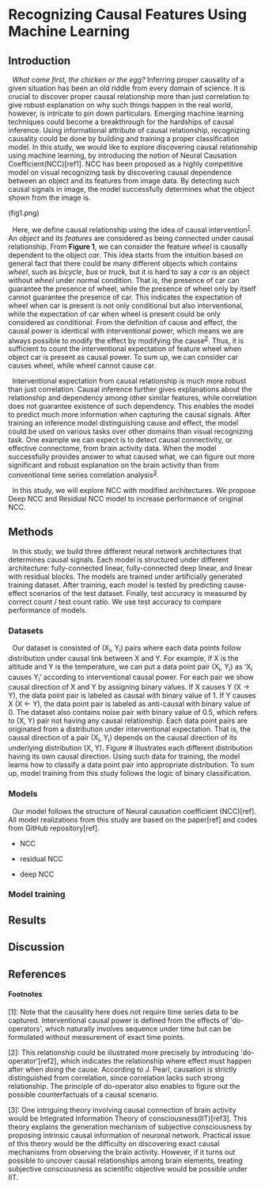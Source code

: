 Recognizing Causal Features Using Machine Learning
=============

## Introduction 
&nbsp;&nbsp;*What came first, the chicken or the egg?* Inferring proper causality of a given situation has been an old riddle from every domain of science. It is crucial to discover proper causal relationship more than just correlation to give robust explanation on why such things happen in the real world, however, is intricate to pin down particulars. Emerging machine learning techniques could become a breakthrough for the hardships of causal inference. Using informational attribute of causal relationship, recognizing causality could be done by building and training a proper classification model. In this study, we would like to explore discovering causal relationship using machine learning, by introducing the notion of Neural Causation Coefficient(NCC)[ref1]. NCC has been proposed as a highly competitive model on visual recognizing task by discovering causal dependence between an object and its features from image data. By detecting such causal signals in image, the model successfully determines what the object shown from the image is.

(fig1.png) 

&nbsp;&nbsp;Here, we define causal relationship using the idea of causal intervention<sup>[1](#fn1)</sup>. An *object* and its *features* are considered as being connected under causal relationship. From **Figure 1**, we can consider the feature *wheel* is causally dependent to the object *car*. This idea starts from the intuition based on general fact that there could be many different objects which contains *wheel*, such as *bicycle*, *bus* or *truck*, but it is hard to say a *car* is an object without *wheel* under normal condition. That is, the presence of car can guarantee the presence of wheel, while the presence of wheel only by itself cannot guarantee the presence of car. This indicates the expectation of wheel when car is present is not only conditional but also interventional, while the expectation of car when wheel is present could be only considered as conditional. From the definition of cause and effect, the causal power is identical with interventional power, which means we are always possible to modify the effect by modifying the cause<sup>[2](#fn2)</sup>. Thus, it is sufficient to count the interventional expectation of feature wheel when object car is present as causal power. To sum up, we can consider car causes wheel, while wheel cannot cause car. 

&nbsp;&nbsp;Interventional expectation from causal relationship is much more robust than just correlation. Causal inference further gives explanations about the relationship and dependency among other similar features, while correlation does not guarantee existence of such dependency. This enables the model to predict much more information when capturing the causal signals. After training an inference model distinguishing cause and effect, the model could be used on various tasks over other domains than visual recognizing task. One example we can expect is to detect causal connectivity, or effective connectome, from brain activity data. When the model successfully provides answer to what caused what, we can figure out more significant and robust explanation on the brain activity than from conventional time series correlation analysis<sup>[3](#fn3)</sup>. 

&nbsp;&nbsp;In this study, we will explore NCC with modified architectures. We propose Deep NCC and Residual NCC model to increase performance of original NCC. 


## Methods 
&nbsp;&nbsp;In this study, we build three different neural network architectures that determines causal signals. Each model is structured under different architecture: fully-connected linear, fully-connected deep linear, and linear with residual blocks. The models are trained under artificially generated training dataset. After training, each model is tested by predicting cause-effect scenarios of the test dataset. Finally, test accuracy is measured by correct count / test count ratio. We use test accuracy to compare performance of models. 

### Datasets 
&nbsp;&nbsp;Our dataset is consisted of (X<sub>i</sub>, Y<sub>i</sub>) pairs where each data points follow distribution under causal link between X and Y. For example, if X is the altitude and Y is the temperature, we can put a data point pair (X<sub>i</sub>, Y<sub>i</sub>) as ‘X<sub>i</sub> causes Y<sub>i</sub>’ according to interventional causal power. For each pair we show causal direction of X and Y by assigning binary values. If X causes Y (X → Y), the data point pair is labeled as causal with binary value of 1. If Y causes X (X ← Y), the data point pair is labeled as anti-causal with binary value of 0. The dataset also contains noise pair with binary value of 0.5, which refers to (X, Y) pair not having any causal relationship. Each data point pairs are originated from a distribution under interventional expectation. That is, the causal direction of a pair (X<sub>i</sub>, Y<sub>i</sub>) depends on the causal direction of its underlying distribution (X, Y). Figure # illustrates each different distribution having its own causal direction. Using such data for training, the model learns how to classify a data point pair into appropriate distribution. To sum up, model training from this study follows the logic of binary classification. 

### Models 
&nbsp;&nbsp;Our model follows the structure of Neural causation coefficient (NCC)[ref]. All model realizations from this study are based on the paper[ref] and codes from GitHub repository[ref]. 

* NCC

* residual NCC

* deep NCC

### Model training 


## Results 



## Discussion 



## References 
[^ref1]: 



#### Footnotes
<a name="fn1">[1]</a>: Note that the causality here does not require time series data to be captured. Interventional causal power is defined from the effects of 'do-operators', which naturally involves sequence under time but can be formulated without measurement of exact time points. 

<a name="fn2">[2]</a>: This relationship could be illustrated more precisely by introducing 'do-operator'[ref2], which indicates the relationship where effect must happen after when *doing* the cause. According to J. Pearl, causation is strictly distinguished from correlation, since correlation lacks such strong relationship. The principle of do-operator also enables to figure out the possible counterfactuals of a causal scenario. 

<a name="fn3">[3]</a>: One intriguing theory involving causal connection of brain activity would be Integrated Information Theory of consciousness(IIT)[ref3]. This theory explains the generation mechanism of subjective consciousness by proposing intrinsic causal information of neuronal network. Practical issue of this theory would be the difficulty on discovering exact causal mechanisms from observing the brain activity. However, if it turns out possible to uncover causal relationships among brain elements, treating subjective consciousness as scientific objective would be possible under IIT. 

